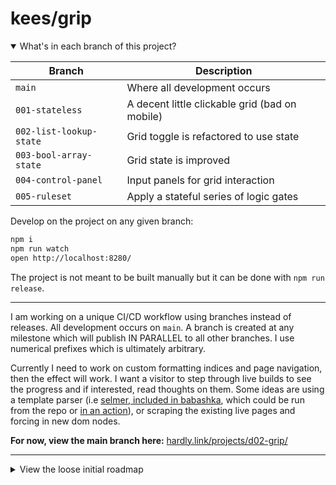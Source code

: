 # kees/grip

<details open>
<summary>What's in each branch of this project?</summary>

 Branch | Description
 --- | ---
 `main` | Where all development occurs
 `001-stateless` | A decent little clickable grid (bad on mobile)
 `002-list-lookup-state` | Grid toggle is refactored to use state
 `003-bool-array-state` | Grid state is improved
 `004-control-panel` | Input panels for grid interaction
 `005-ruleset` | Apply a stateful series of logic gates

</details>

Develop on the project on any given branch:

```sh
npm i
npm run watch
open http://localhost:8280/
```

The project is not meant to be built manually but it can be done with `npm run release`.

---

I am working on a unique CI/CD workflow using branches instead of releases. All development occurs on `main`. A branch is created at any milestone which will publish IN PARALLEL to all other branches. I use numerical prefixes which is ultimately arbitrary.

Currently I need to work on custom formatting indices and page navigation, then the effect will work. I want a visitor to step through live builds to see the progress and if interested, read thoughts on them. Some ideas are using a template parser (i.e [selmer, included in babashka](https://book.babashka.org/#built-in-namespaces), which could be run from the repo or [in an action](https://github.com/marketplace/actions/setup-clojure)), or scraping the existing live pages and forcing in new dom nodes.

**For now, view the main branch here:** [hardly.link/projects/d02-grip/](https://hardly.link/projects/d02-grip/)

---

<details>
<summary>View the loose initial roadmap</summary>

> - :books: Section
> - :green_book: Subsection
> - Development goal
> - :pencil2: In progress
> - :eight_pointed_black_star: Completed and unreleased
> - :white_check_mark: Completed and released

What is this list formatting? I’m trying out a style of list [I wrote about adapting here](https://www.are.na/block/17704579). It's an informal and currently manual notation for managing projects that are too small to need a grand kanban deck.

---

- :books: Housekeeping
	- :pencil2: Add some notes
		- :white_check_mark: Basic information
		- Mindset and goals
- :books: Important fixes
	- Mobile layout
- :white_check_mark: Basic statefulness
	- :white_check_mark: High-low state values
	- :white_check_mark: Boolean array state values
		- :white_check_mark: Fix XY swapping
		- :white_check_mark: Fix integer coercion with interceptor
- :books: Schema/spec
	- Introduce something for validation (I like [malli](https://github.com/metosin/malli)?)
- :books: CI/CD
	- :white_check_mark: Branch or tag repo management?
	- :pencil2: Build workflow
		- :pencil2: Create post-build script
			- :white_check_mark: Normal build
			- :white_check_mark: Accept a string argument that will propagate
			- :white_check_mark: Either switch HTML refs to relative paths OR just watch reloads
			- :white_check_mark: Upload build to SPECIFIC path of S3 bucket, deleting
			- :white_check_mark: Upload index to SPECIFIC path of S3 bucket, file only
			- :white_check_mark: Invalidate CloudFront
			- :white_check_mark: Integrate `bb` to start redoing the primitive versions in clj scripts
			- :pencil2: Complete pagination
				- :pencil2: Create index page linking to all published pages
					- :white_check_mark: Versions (e.g `003`)
					- Variants (e.g `003a`)
				- :pencil2: Create back and next buttons
			- :green_book: Further dom population
				- Insert github link to repo branch
				- Basic info "built from xxx in user/repo"
				- Page title from branch name?
			- Style index page
		- :white_check_mark: Create github action
			- :white_check_mark: Detect some change (branch, tag)
			- :white_check_mark: Execute the post-build script with necessary data
		- :pencil2: Revise early published versions once workflow completed
- :books: Malleability
	- :green_book: Refine data transformations
		- Introduce [specter](https://github.com/redplanetlabs/specter) for incoming application of rules?
	- :green_book: Prepare for data transformation
		- :white_check_mark: Introduce QOL form creation library ([fork](https://github.com/luciodale/fork)?)
		- Explore alternatives for simplicity
	- :pencil2: Data in
		- :white_check_mark: Control panel
		- :white_check_mark: Basic actions
		- Continue with basic input actions as needed
		- Read from saved grid and ruleset: program abstraction
	- :pencil2: Data out
		- :white_check_mark: Single button status
		- Side effects
		- Save state and rules as accessible program
	- Data transforms
		- :pencil2: Logic gates
			- :white_check_mark: Basic unary & $n$-ary gates
			- XOR, XNOR
		- Logic gate status lights, styling, diagrams
- :books: Evolution
	- Stepwise re-render, time
	- :white_check_mark: Tick

</details>
